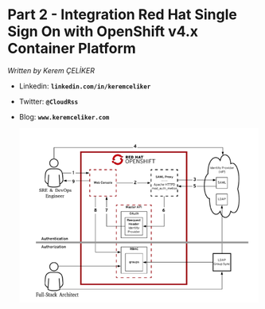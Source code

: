 # Part 2 - Integration Red Hat Single Sign On with OpenShift v4.x Container Platform
*Written by Kerem ÇELİKER*
- Linkedin: **`linkedin.com/in/keremceliker`**
- Twitter: **`@CloudRss`**
- Blog: **`www.keremceliker.com`**


  <img src="pics/Overview.png" alt="Kerem's CloudNative a Sample Code" style="width: 500px;"/>
</p>
